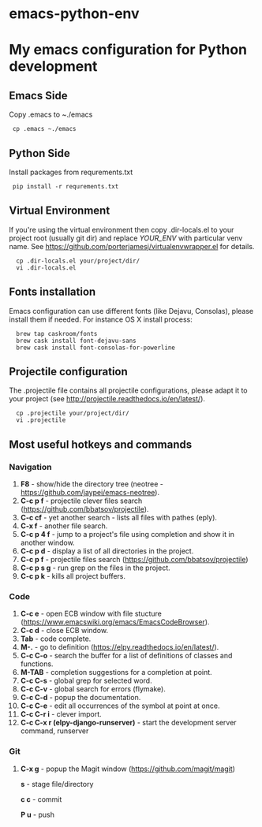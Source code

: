 # emacs-python-env

# My emacs configuration for Python development

## Emacs Side
Copy .emacs to ~./emacs
```
 cp .emacs ~./emacs
```

## Python Side
Install packages from requrements.txt
```
 pip install -r requrements.txt
```

## Virtual Environment
If you're using the virtual environment then copy .dir-locals.el to your project root (usually git dir) and replace *YOUR_ENV* with particular venv name. See https://github.com/porterjamesj/virtualenvwrapper.el for details.
```
  cp .dir-locals.el your/project/dir/
  vi .dir-locals.el
```

## Fonts installation
Emacs configuration can use different fonts (like Dejavu, Consolas), please install them if needed. For instance OS X install process:
```
  brew tap caskroom/fonts
  brew cask install font-dejavu-sans
  brew cask install font-consolas-for-powerline
```

## Projectile configuration
The .projectile file contains all projectile configurations, please adapt it to your project (see http://projectile.readthedocs.io/en/latest/).
```
  cp .projectile your/project/dir/
  vi .projectile
```
## Most useful hotkeys and commands
 ### Navigation
   1. **F8** - show/hide the directory tree (neotree - https://github.com/jaypei/emacs-neotree).
   2. **C-c p f** - projectile clever files search (https://github.com/bbatsov/projectile).
   3. **C-c cf** - yet another search - lists all files with pathes (eply).
   4. **C-x f** - another file search.
   5. **C-c p 4 f** - jump to a project's file using completion and show it in another window.
   6. **C-c p d** - display a list of all directories in the project.
   7. **C-c p f** - projectile files search (https://github.com/bbatsov/projectile)
   8. **C-c p s g** - run grep on the files in the project.
   9. **C-c p k** - kills all project buffers.

 ### Code
   1. **C-c e** - open ECB window with file stucture (https://www.emacswiki.org/emacs/EmacsCodeBrowser).
   2. **C-c d** - close ECB window.
   3. **Tab** - code complete.
   4. **M-.** - go to definition (https://elpy.readthedocs.io/en/latest/).
   5. **C-c C-o** - search the buffer for a list of definitions of classes and functions.
   6. **M-TAB** - completion suggestions for a completion at point.
   7. **C-c C-s** - global grep for selected word.
   8. **C-c C-v** - global search for errors (flymake).
   9. **C-c C-d** - popup the documentation.
   10. **C-c C-e** - edit all occurrences of the symbol at point at once.
   11. **C-c C-r i** - clever import.
   12. **C-c C-x r (elpy-django-runserver)** - start the development server command, runserver
   
 ### Git
   1. **C-x g** - popup the Magit window (https://github.com/magit/magit)
     
      **s** - stage file/directory
      
      **c c** - commit
      
      **P u** - push
